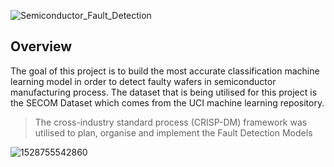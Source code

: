 ![Semiconductor_Fault_Detection](https://github.com/N1rV00n/Semiconductor-Manufacturing-Fault-Detection/assets/65452146/157448af-64d9-4c91-b59d-19d202071b67)

## Overview
The goal of this project is to build the most accurate classification machine learning model in order to detect faulty wafers in semiconductor manufacturing process. The dataset that is being utilised for this project is the SECOM Dataset which comes from the UCI machine learning repository. 
 

> The cross-industry standard process (CRISP-DM) framework was utilised to plan, organise and implement the Fault Detection Models


![1528755542860](https://github.com/N1rV00n/Semiconductor-Manufacturing-Fault-Detection/assets/65452146/64a44f81-a2f2-4fb1-9474-b684216700a4)
